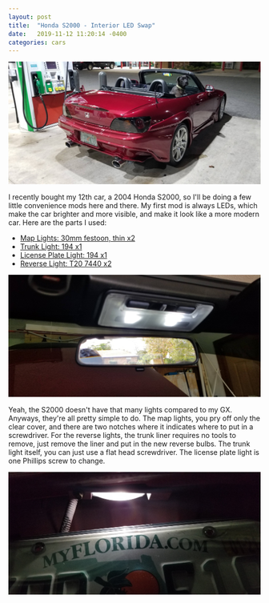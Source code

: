 ```yaml
---
layout: post
title:  "Honda S2000 - Interior LED Swap"
date:   2019-11-12 11:20:14 -0400
categories: cars
---
```


![S2000 LEDs](/images/s2000/1.jpg)

I recently bought my 12th car, a 2004 Honda S2000, so I'll be doing a few little convenience mods here and there. My first mod is always LEDs, which make the car brighter and more visible, and make it look like a more modern car. Here are the parts I used:

* [Map Lights: 30mm festoon, thin x2](https://amzn.to/2UQpLoh)
* [Trunk Light: 194 x1](https://amzn.to/2S6HvcZ)
* [License Plate Light: 194 x1](https://amzn.to/2S6HvcZ)
* [Reverse Light: T20 7440 x2](https://amzn.to/37n7l4t)

![S2000 LEDs](/images/s2000/2.jpg)

Yeah, the S2000 doesn't have that many lights compared to my GX. Anyways, they're all pretty simple to do. The map lights, you pry off only the clear cover, and there are two notches where it indicates where to put in a screwdriver. For the reverse lights, the trunk liner requires no tools to remove, just remove the liner and put in the new reverse bulbs. The trunk light itself, you can just use a flat head screwdriver. The license plate light is one Phillips screw to change.

![S2000 LEDs](/images/s2000/3.jpg)
